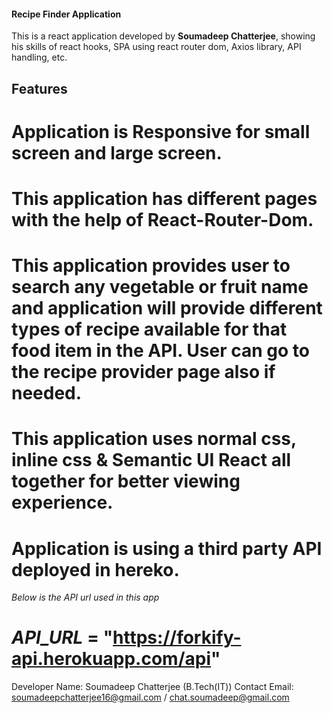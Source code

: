 #### Recipe Finder Application

This is a react application developed by **Soumadeep Chatterjee**, showing his skills of react hooks, SPA using react router dom, Axios library, API handling, etc.

## Features

# Application is Responsive for small screen and large screen.

# This application has different pages with the help of React-Router-Dom.

# This application provides user to search any vegetable or fruit name and application will provide different types of recipe available for that food item in the API. User can go to the recipe provider page also if needed.

# This application uses normal css, inline css & Semantic UI React all together for better viewing experience.

# Application is using a third party API deployed in hereko.

_Below is the API url used in this app_

# _API_URL_ = "https://forkify-api.herokuapp.com/api"

Developer Name: Soumadeep Chatterjee (B.Tech(IT))
Contact Email: soumadeepchatterjee16@gmail.com / chat.soumadeep@gmail.com
